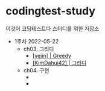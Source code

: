 # codingtest-study

이것이 코딩테스트다 스터디를 위한 저장소

- 1주차 2022-05-22
  - ch03. 그리디
    - <a href="./yejin/Greedy">[yejin] | Greedy</a>
    - <a href="./KimDahui42/그리디.md">[KimDahui42] | 그리디</a>
  - ch04. 구현
    - <a href=""></a>
    - <a href=""></a>
